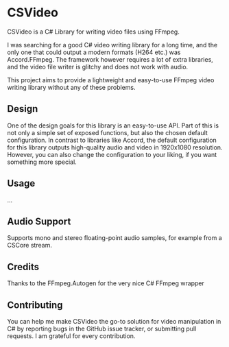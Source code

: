 # CSVideo
CSVideo is a C# Library for writing video files using FFmpeg.

I was searching for a good C# video writing library for a long time, and the only one
that could output a modern formats (H264 etc.) was Accord.FFmpeg. The framework however
requires a lot of extra libraries, and the video file writer is glitchy and does not work with audio.

This project aims to provide a lightweight and easy-to-use FFmpeg video writing library without
any of these problems.

## Design
One of the design goals for this library is an easy-to-use API. Part of this is not only a simple set of
exposed functions, but also the chosen default configuration. In contrast to libraries like Accord, the
default configuration for this library outputs high-quality audio and video in 1920x1080 resolution. However,
you can also change the configuration to your liking, if you want something more special.

## Usage
...

## Audio Support
Supports mono and stereo floating-point audio samples, for example from a CSCore stream.

## Credits
Thanks to the FFmpeg.Autogen for the very nice C# FFmpeg wrapper

## Contributing
You can help me make CSVideo the go-to solution for video manipulation in C# by reporting bugs
in the GitHub issue tracker, or submitting pull requests. I am grateful for every contribution.